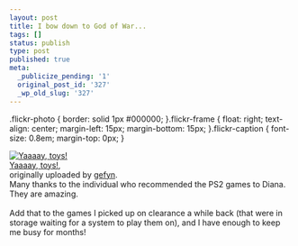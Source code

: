 ```yaml
---
layout: post
title: I bow down to God of War...
tags: []
status: publish
type: post
published: true
meta:
  _publicize_pending: '1'
  original_post_id: '327'
  _wp_old_slug: '327'
---
```

.flickr-photo { border: solid 1px #000000; }.flickr-frame {	float: right; text-align: center; margin-left: 15px; margin-bottom: 15px; }.flickr-caption { font-size: 0.8em; margin-top: 0px; }<div class="flickr-frame">	<a href="http://www.flickr.com/photos/28972979@N00/133626157/" title="photo sharing"><img src="http://static.flickr.com/55/133626157_d1d05690f2_t.jpg" class="flickr-photo" alt="Yaaaay, toys!" /></a><br />	<span class="flickr-caption">		<a href="http://www.flickr.com/photos/28972979@N00/133626157/">Yaaaay, toys!</a>,<br /> originally uploaded by <a href="http://www.flickr.com/people/28972979@N00/">gefyn</a>.	</span></div>Many thanks to the individual who recommended the PS2 games to Diana.  They are amazing.<br /><br />Add that to the games I picked up on clearance a while back (that were in storage waiting for a system to play them on), and I have enough to keep me busy for months!<br />
